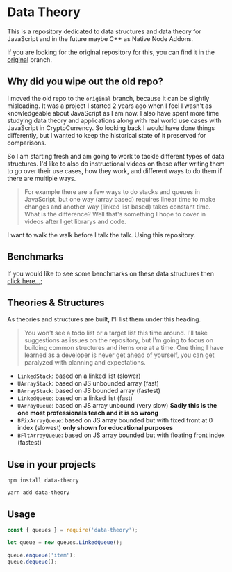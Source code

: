 # Data Theory

This is a repository dedicated to data structures and data theory for JavaScript and in the future maybe C++ as Native Node Addons.

If you are looking for the original repository for this, you can find it in the [original](/shadowcodex/data-theory/tree/original) branch.

## Why did you wipe out the old repo?

I moved the old repo to the `original` branch, because it can be slightly misleading. It was a project I started 2 years ago when I feel I wasn't as knowledgeable about JavaScript as I am now. I also have spent more time studying data theory and applications along with real world use cases with JavaScript in CryptoCurrency. So looking back I would have done things differently, but I wanted to keep the historical state of it preserved for comparisons.

So I am starting fresh and am going to work to tackle different types of data structures. I'd like to also do instructional videos on these after writing them to go over their use cases, how they work, and different ways to do them if there are multiple ways.

> For example there are a few ways to do stacks and queues in JavaScript, but one way (array based) requires linear time to make changes and another way (linked list based) takes constant time. What is the difference? Well that's something I hope to cover in videos after I get librarys and code.

I want to walk the walk before I talk the talk. Using this repository.

## Benchmarks

If you would like to see some benchmarks on these data structures then [click here...](/benchmark/README.md);

## Theories & Structures

As theories and structures are built, I'll list them under this heading.

> You won't see a todo list or a target list this time around. I'll take suggestions as issues on the repository, but I'm going to focus on building common structures and items one at a time. One thing I have learned as a developer is never get ahead of yourself, you can get paralyzed with planning and expectations.

- `LinkedStack`: based on a linked list (slower)
- `UArrayStack`: based on JS unbounded array (fast)
- `BArrayStack`: based on JS bounded array (fastest)
- `LinkedQueue`: based on a linked list (fast)
- `UArrayQueue`: based on JS array unbound (very slow) **Sadly this is the one most professionals teach and it is so wrong**
- `BFixArrayQueue`: based on JS array bounded but with fixed front at 0 index (slowest) **only shown for educational purposes**
- `BFltArrayQueue`: based on JS array bounded but with floating front index (fastest)

## Use in your projects

```
npm install data-theory
```

```
yarn add data-theory
```

## Usage

```javascript
const { queues } = require('data-theory');

let queue = new queues.LinkedQueue();

queue.enqueue('item');
queue.dequeue();
```
